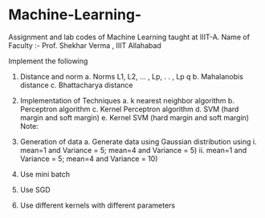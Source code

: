 # Machine-Learning-
Assignment and lab codes of Machine Learning taught at IIIT-A.
Name of Faculty :- Prof. Shekhar Verma , IIIT Allahabad


Implement the following
1. Distance and norm
a. Norms L1, L2, ... , Lp, . . , Lp
q
b. Mahalanobis distance
c. Bhattacharya distance
2. Implementation of Techniques
a. k nearest neighbor algorithm
b. Perceptron algorithm
c. Kernel Perceptron algorithm
d. SVM (hard margin and soft margin)
e. Kernel SVM (hard margin and soft margin)
Note:
1. Generation of data
a. Generate data using Gaussian distribution using
i. mean=1 and Variance = 5; mean=4 and Variance = 5)
ii. mean=1 and Variance = 5; mean=4 and Variance = 10)

2. Use mini batch
3. Use SGD
4. Use different kernels with different parameters
